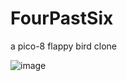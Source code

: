 # FourPastSix
 a pico-8 flappy bird clone

![image](https://user-images.githubusercontent.com/70961362/175887958-729f128d-95bc-428c-a839-913ec8ff4ddb.png)
